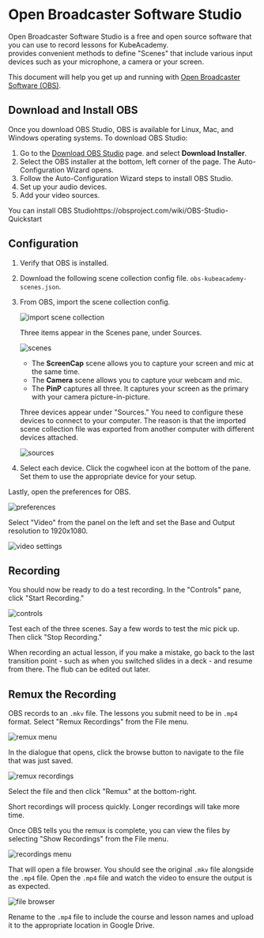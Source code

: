 # Open Broadcaster Software Studio

Open Broadcaster Software Studio is a free and open source software that you can use to record lessons for KubeAcademy.  
provides convenient methods to define "Scenes" that include various input devices such as your microphone, a camera or your screen.

This document will help you get up and running with [Open Broadcaster Software (OBS)](https://obsproject.com/).

## Download and Install OBS

Once you download OBS Studio, OBS is available for Linux, Mac, and Windows operating systems. To download OBS Studio:

1. Go to the [Download OBS Studio](https://obsproject.com/download) page. and select **Download Installer**. 
2. Select the OBS installer at the bottom, left corner of the page.
   The Auto-Configuration Wizard opens.
3. Follow the Auto-Configuration Wizard steps to install OBS Studio. 
4. Set up your audio devices.
5. Add your video sources.


You can install OBS Studiohttps://obsproject.com/wiki/OBS-Studio-Quickstart



## Configuration

1. Verify that OBS is installed.

2. Download the following scene collection config file.
   `obs-kubeacademy-scenes.json`.

3. From OBS, import the scene collection config.

   ![import scene collection](images/import-scene-collection.png)

   Three items appear in the Scenes pane, under Sources.

   ![scenes](images/scenes.png)

   - The **ScreenCap** scene allows you to capture your screen and mic at the same time.
   - The **Camera** scene allows you to capture your webcam and mic.
   - The **PinP** captures all three.  It captures your screen as the primary with your camera picture-in-picture.

   Three devices appear under "Sources." You need to configure these devices to connect to your computer. The reason is that the imported scene collection file was exported from another computer with different devices attached.  

   ![sources](images/sources.png)

4. Select each device. Click the cogwheel icon at the bottom of the pane. Set them to use the appropriate device for your setup.

Lastly, open the preferences for OBS.

![preferences](images/preferences.png)

Select "Video" from the panel on the left and set the Base and Output resolution to 1920x1080.

![video settings](images/video-settings.png)

## Recording

You should now be ready to do a test recording.  In the "Controls" pane, click "Start Recording."

![controls](images/controls.png)

Test each of the three scenes.  Say a few words to test the mic pick up.  Then click "Stop Recording."

When recording an actual lesson, if you make a mistake, go back to the last transition point - such as when you switched slides in a deck - and resume from there.  The flub can be edited out later.

## Remux the Recording

OBS records to an `.mkv` file.  The lessons you submit need to be in `.mp4` format.  Select "Remux Recordings" from the File menu.

![remux menu](images/remux-menu.png)

In the dialogue that opens, click the browse button to navigate to the file that was just saved.

![remux recordings](images/remux-recordings.png)

Select the file and then click "Remux" at the bottom-right.

Short recordings will process quickly.  Longer recordings will take more time.

Once OBS tells you the remux is complete, you can view the files by selecting "Show Recordings" from the File menu.

![recordings menu](images/recordings-menu.png)

That will open a file browser.  You should see the original `.mkv` file alongside the `.mp4` file.  Open the `.mp4` file and watch the video to ensure the output is as expected.

![file browser](images/file-browser.png)

Rename to the `.mp4` file to include the course and lesson names and upload it to the appropriate location in  Google Drive.

